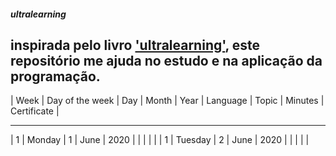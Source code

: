 ##### ultralearning

## inspirada pelo livro ['ultralearning'](https://www.amazon.com.br/Ultralearning-Master-Outsmart-Competition-Accelerate/dp/006285268X), este repositório me ajuda no estudo e na aplicação da programação.

| Week | Day of the week | Day | Month | Year | Language |    Topic    | Minutes | Certificate | 
________________________________________________________________________________________________
|  1   |      Monday     |  1  | June  | 2020 |          |             |         |             |
|  1   |      Tuesday    |  2  | June  | 2020 |          |             |         |             |

